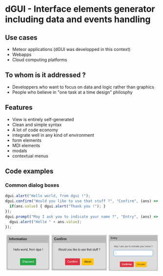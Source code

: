 # dGUI - Interface elements generator including data and events handling

## Use cases
* Meteor applications (dGUI was developped in this context)
* Webapps
* Cloud computing platforms
## To whom is it addressed ?
* Developpers who want to focus on data and logic rather than graphics
* People who believe in "one task at a time design" philosphy
## Features
* View is entirely self-generated
* Clean and simple syntax
* A lot of code economy
* integrate well in any kind of environment
* form elements
* MDI elements
* modals
* contextual menus
## Code examples
### Common dialog boxes
```javascript
dgui.alert("Hello world, from dgui !");
dgui.confirm("Would you like to use that stuff ?", "Confirm", (ans) => {
  if(ans.value) { dgui.alert("Thank you !"); }
});
dgui.prompt("May I ask you to indicate your name ?", "Entry", (ans) => {
  dgui.alert("Hello " + ans.value);
});

```
![alt "test"](examples/commonDialogsBoxes.png)